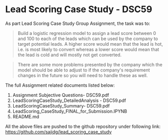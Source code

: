 # Lead Scoring Case Study - DSC59

As part Lead Scoring Case Study Group Assignment, the task was to:

> Build a logistic regression model to assign a lead score between 0 and 100 to each of the leads which can be used by the company to target potential leads. A higher score would mean that the lead is hot, i.e. is most likely to convert whereas a lower score would mean that the lead is cold and will mostly not get converted.

> There are some more problems presented by the company which the model should be able to adjust to if the company's requirement changes in the future so you will need to handle these as well.

The full Assignment related documents listed below:
1. Assignment Subjective Questions- DSC59.pdf
2. LeadScoringCaseStudy_DetailedAnalysis - DSC59.pdf
3. LeadScoringCaseStudy_Summary- DSC59.pdf
4. LeadScoring_CaseStudy_FINAL_for_Submission.IPYNB
5. README.md 

All the above files are pushed to the github repository under following link:
https://github.com/sajidg/lead_scoring_case_study 